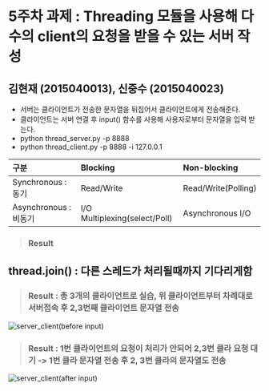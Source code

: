 # 5주차 과제 : Threading 모듈을 사용해 다수의 client의 요청을 받을 수 있는 서버 작성
## 김현재 (2015040013), 신중수 (2015040023)
* 서버는 클라이언트가 전송한 문자열을 뒤집어서 클라이언트에게 전송해준다.
* 클라이언트는 서버 연결 후 input() 함수를 사용해 사용자로부터 문자열을 입력 받는다.
* python thread_server.py -p 8888
* python thread_client.py -p 8888 -i 127.0.0.1



구분|Blocking|Non-blocking 
:----|:----|:----
Synchronous : 동기|Read/Write | Read/Write(Polling)
Asynchronous : 비동기 |I/O Multiplexing(select/Poll)| Asynchronous I/O
> ### Result



## thread.join() : 다른 스레드가 처리될때까지 기다리게함 
> ### Result : 총 3개의 클라이언트로 실습, 위 클라이언트부터 차례대로 서버접속 후 2,3번째 클라이언트 문자열 전송 
![server_client(before input)](https://user-images.githubusercontent.com/48250660/55671608-c4cf3f80-58cc-11e9-8c7d-346f2d8bd0ef.png)

> ### Result : 1번 클라이언트의 요청이 처리가 안되어 2,3번 클라 요청 대기 -> 1번 클라 문자열 전송 후 2, 3번 클라의 문자열도 전송
![server_client(after input)](https://user-images.githubusercontent.com/48250660/55668448-8f632b80-58a5-11e9-8ccc-2d6f37b2ce21.png)

